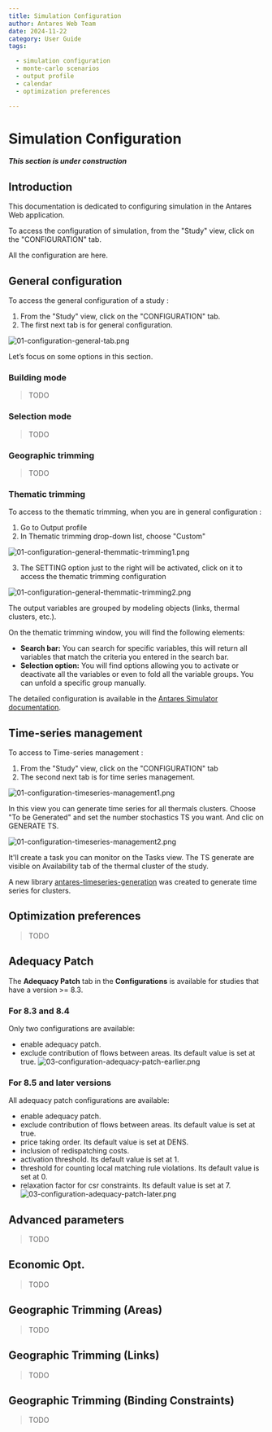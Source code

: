 ```yaml
---
title: Simulation Configuration
author: Antares Web Team
date: 2024-11-22
category: User Guide
tags:

  - simulation configuration
  - monte-carlo scenarios
  - output profile
  - calendar
  - optimization preferences

---
```


# Simulation Configuration
**_This section is under construction_**

## Introduction

This documentation is dedicated to configuring simulation in the Antares Web application.

To access the configuration of simulation, from the "Study" view, click on the "CONFIGURATION" tab.

All the configuration are here.

## General configuration
To access the general configuration of a study :

1. From the "Study" view, click on the "CONFIGURATION" tab.
2. The first next tab is for general configuration.

![01-configuration-general-tab.png](../../assets/media/user-guide/simulation-configuration/01-configuration-general-tab.png)

Let’s focus on some options in this section.

### Building mode
> TODO

### Selection mode
> TODO

### Geographic trimming
> TODO

### Thematic trimming

To access to the thematic trimming, when you are in general configuration : 
1. Go to Output profile
2. In Thematic trimming drop-down list, choose "Custom"

![01-configuration-general-themmatic-trimming1.png](../../assets/media/user-guide/simulation-configuration/01-configuration-general-themmatic-trimming1.png)

3. The SETTING option just to the right will be activated, click on it to access the thematic trimming configuration

![01-configuration-general-themmatic-trimming2.png](../../assets/media/user-guide/simulation-configuration/01-configuration-general-themmatic-trimming2.png)

The output variables are grouped by modeling objects (links, thermal clusters, etc.).

On the thematic trimming window, you will find the following elements:

- **Search bar:** You can search for specific variables, this will return all variables that match the criteria you entered in the search bar.
- **Selection option:** You will find options allowing you to activate or deactivate all the variables or even to fold all the variable groups. You can unfold a specific group manually.

The detailed configuration is available in the [Antares Simulator documentation](https://antares-simulator.readthedocs.io/en/stable/user-guide/ts-generator/04-parameters/#general-parameters).

## Time-series management

To access to Time-series management : 
1. From the "Study" view, click on the "CONFIGURATION" tab
2. The second next tab is for time series management.

![01-configuration-timeseries-management1.png](../../assets/media/user-guide/simulation-configuration/02-configuration-timeseries-management1.png)

In this view you can generate time series for all thermals clusters. Choose "To be Generated" and set the number stochastics TS you want. And clic on GENERATE TS.

![01-configuration-timeseries-management2.png](../../assets/media/user-guide/simulation-configuration/02-configuration-timeseries-management2.png)

It'll create a task you can monitor on the Tasks view. The TS generate are visible on Availability tab of the thermal cluster of the study.

A new library [antares-timeseries-generation](https://github.com/AntaresSimulatorTeam/antares-timeseries-generation) was created to generate time series for clusters.

## Optimization preferences
> TODO

## Adequacy Patch
The **Adequacy Patch** tab in the **Configurations** is available for studies that have a version >= 8.3.

### For 8.3 and 8.4 
Only two configurations are available:

- enable adequacy patch.
- exclude contribution of flows between areas. Its default value is set at true.
![03-configuration-adequacy-patch-earlier.png](../../assets/media/user-guide/simulation-configuration/03-configuration-adequacy-patch-earlier.png)

### For 8.5 and later versions
All adequacy patch configurations are available:

- enable adequacy patch.
- exclude contribution of flows between areas. Its default value is set at true.
- price taking order. Its default value is set at DENS.
- inclusion of redispatching costs.
- activation threshold. Its default value is set at 1.
- threshold for counting local matching rule violations. Its default value is set at 0.
- relaxation factor for csr constraints. Its default value is set at 7.
![03-configuration-adequacy-patch-later.png](../../assets/media/user-guide/simulation-configuration/03-configuration-adequacy-patch-later.png)


## Advanced parameters
> TODO

## Economic Opt.
> TODO

## Geographic Trimming (Areas)
> TODO
## Geographic Trimming (Links)
> TODO
## Geographic Trimming (Binding Constraints)
> TODO

